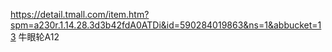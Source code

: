https://detail.tmall.com/item.htm?spm=a230r.1.14.28.3d3b42fdA0ATDi&id=590284019863&ns=1&abbucket=13
牛眼轮A12
